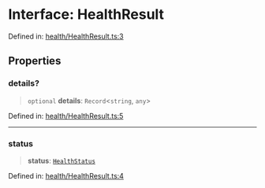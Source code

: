 # Interface: HealthResult

Defined in: [health/HealthResult.ts:3](https://github.com/actuatorjs/actuatorjs/blob/8b7e2319af7ba0265c8e0f4f52bb60d39b682c66/src/health/HealthResult.ts#L3)

## Properties

### details?

> `optional` **details**: `Record`\<`string`, `any`\>

Defined in: [health/HealthResult.ts:5](https://github.com/actuatorjs/actuatorjs/blob/8b7e2319af7ba0265c8e0f4f52bb60d39b682c66/src/health/HealthResult.ts#L5)

***

### status

> **status**: [`HealthStatus`](../type-aliases/HealthStatus.md)

Defined in: [health/HealthResult.ts:4](https://github.com/actuatorjs/actuatorjs/blob/8b7e2319af7ba0265c8e0f4f52bb60d39b682c66/src/health/HealthResult.ts#L4)
